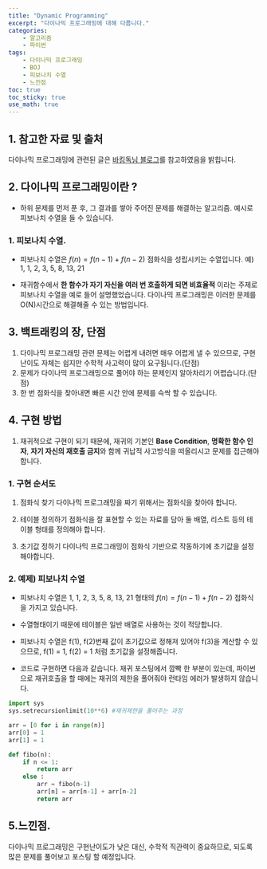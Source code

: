 ```yaml
---
title: "Dynamic Programming"
excerpt: "다이나믹 프로그래밍에 대해 다룹니다."
categories:
    - 알고리즘
    - 파이썬
tags:
    - 다이나믹 프로그래밍
    - BOJ
    - 피보나치 수열
    - 느낀점
toc: true
toc_sticky: true
use_math: true
---
```


## 1. 참고한 자료 및 출처
다이나믹 프로그래밍에 관련된 글은 [바킹독님 블로그](https://blog.encrypted.gg/974?category=773649)를 참고하였음을 밝힙니다.

## 2. 다이나믹 프로그래밍이란 ?
* 하위 문제를 먼저 푼 후, 그 결과를 쌓아 주어진 문제를 해결하는 알고리즘.
예시로 피보나치 수열을 들 수 있습니다.
### 1. 피보나치 수열.
* 피보나치 수열은 $f(n) = f(n-1) + f(n-2)$ 점화식을 성립시키는 수열입니다.
예) 1, 1, 2, 3, 5, 8, 13, 21

* 재귀함수에서 **한 함수가 자기 자신을 여러 번 호출하게 되면 비효율적** 이라는 주제로 피보나치 수열을 예로 들어 설명했었습니다. 다이나믹 프로그래밍은 이러한 문제를 O(N)시간으로 해결해줄 수 있는 방법입니다.


## 3. 백트래킹의 장, 단점
1. 다이나믹 프로그래밍 관련 문제는 어렵게 내려면 매우 어렵게 낼 수 있으므로, 구현 난이도 자체는 쉽지만 수학적 사고력이 많이 요구됩니다.(단점)
2. 문제가 다이나믹 프로그래밍으로 풀어야 하는 문제인지 알아차리기 어렵습니다.(단점)
3. 한 번 점화식을 찾아내면 빠른 시간 안에 문제를 슥싹 할 수 있습니다.

## 4. 구현 방법
1. 재귀적으로 구현이 되기 때문에, 재귀의 기본인 **Base Condition**, **명확한 함수 인자**, **자기 자신의 재호출 금지**와 함께 귀납적 사고방식을 떠올리시고 문제를 접근해야 합니다.

### 1. 구현 순서도
1. 점화식 찾기
다이나믹 프로그래밍을 짜기 위해서는 점화식을 찾아야 합니다.

2. 테이블 정의하기
점화식을 잘 표현할 수 있는 자료를 담아 둘 배열, 리스트 등의 테이블 형태를 정의해야 합니다.

3. 초기값 정하기
다이나믹 프로그래밍이 점화식 기반으로 작동하기에 초기값을 설정해야합니다.

### 2. 예제) 피보나치 수열
* 피보나치 수열은 1, 1, 2, 3, 5, 8, 13, 21 형태의 $f(n) = f(n-1) + f(n-2)$ 점화식을 가지고 있습니다.

* 수열형태이기 때문에 테이블은 일반 배열로 사용하는 것이 적당합니다.

* 피보나치 수열은 f(1), f(2)번째 값이 초기값으로 정해져 있어야 f(3)을 계산할 수 있으므로, f(1) = 1, f(2) = 1 처럼 초기값을 설정해줍니다.

* 코드로 구현하면 다음과 같습니다.
재귀 포스팅에서 깜빡 한 부분이 있는데, 파이썬으로 재귀호출을 할 때에는 재귀의 제한을 풀어줘야 런타임 에러가 발생하지 않습니다.

```python
import sys
sys.setrecursionlimit(10**6) #재귀제한을 풀어주는 과정

arr = [0 for i in range(n)]
arr[0] = 1
arr[1] = 1

def fibo(n):
    if n <= 1:
        return arr
    else :
        arr = fibo(n-1)
        arr[n] = arr[n-1] + arr[n-2]
        return arr
```

## 5.느낀점.
다이나믹 프로그래밍은 구현난이도가 낮은 대신, 수학적 직관력이 중요하므로, 되도록 많은 문제를 풀어보고 포스팅 할 예정입니다.
